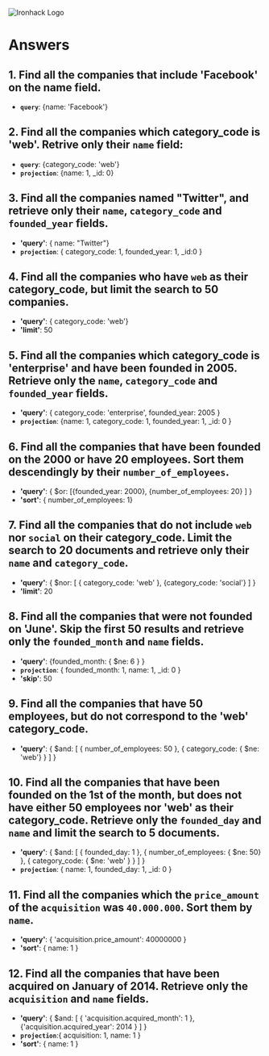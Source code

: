 ![Ironhack Logo](https://i.imgur.com/1QgrNNw.png)

# Answers

## 1. Find all the companies that include 'Facebook' on the **name** field.

 - **`query`**: {name: 'Facebook'}
 
 ## 2. Find all the companies which **category_code** is 'web'. Retrive only their `name` field:

 - **`query`**: {category_code: 'web'}
 - **`projection`**: {name: 1, _id: 0}

## 3. Find all the companies named "Twitter", and retrieve only their `name`, `category_code` and `founded_year` fields.
- **'query'**: { name: "Twitter"}
- **`projection`**: { category_code: 1, founded_year: 1, _id:0 }

## 4. Find all the companies who have `web` as their **category_code**, but limit the search to 50 companies.
- **'query'**: { category_code: 'web'}
- **'limit'**: 50

## 5. Find all the companies which **category_code** is 'enterprise' and have been founded in 2005. Retrieve only the `name`, `category_code` and `founded_year` fields.
- **'query'**: { category_code: 'enterprise', founded_year: 2005 }
- **`projection`**: {name: 1, category_code: 1, founded_year: 1, _id: 0 }

## 6. Find all the companies that have been **founded** on the 2000 or have 20 **employees**. Sort them descendingly by their `number_of_employees`.
- **'query'**: { $or: [{founded_year: 2000}, {number_of_employees: 20} ] }
- **'sort'**: { number_of_employees: 1}

## 7. Find all the companies that do not include `web` nor `social` on their **category_code**. Limit the search to 20 documents and retrieve only their `name` and `category_code`.
- **'query'**: { $nor: [ { category_code: 'web' }, {category_code: 'social'} ] }
- **'limit'**: 20

## 8. Find all the companies that were not **founded** on 'June'. Skip the first 50 results and retrieve only the `founded_month` and `name` fields.
- **'query'**: {founded_month: { $ne: 6 } }
- **`projection`**: { founded_month: 1, name: 1, _id: 0 }
- **'skip'**: 50

## 9. Find all the companies that have 50 employees, but do not correspond to the 'web' **category_code**. 
- **'query'**: { $and: [ { number_of_employees: 50 }, { category_code: { $ne: 'web'} } ] }

## 10. Find all the companies that have been founded on the 1st of the month, but does not have either 50 employees nor 'web' as their **category_code**. Retrieve only the `founded_day` and `name` and limit the search to 5 documents.
- **'query'**: { $and: [ { founded_day: 1 }, { number_of_employees: { $ne: 50} }, { category_code: { $ne: 'web' } } ] }
- **`projection`**: { name: 1, founded_day: 1, _id: 0 }

## 11. Find all the companies which the `price_amount` of the `acquisition` was **`40.000.000`**. Sort them by `name`.
- **'query'**: { 'acquisition.price_amount': 40000000 }
- **'sort'**: { name: 1 }

## 12. Find all the companies that have been acquired on January of 2014. Retrieve only the `acquisition` and `name` fields.
- **'query'**: { $and: [ { 'acquisition.acquired_month': 1 }, {'acquisition.acquired_year': 2014 } ] }
- **`projection`**:{ acquisition: 1, name: 1 }
- **'sort'**: { name: 1 }

